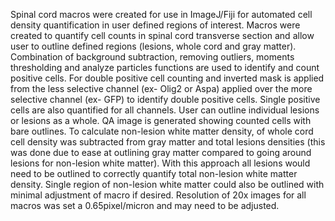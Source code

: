 Spinal cord macros were created for use in ImageJ/Fiji for automated cell density quantification in user defined regions of interest.
Macros were created to quantify cell counts in spinal cord transverse section and allow user to outline defined regions (lesions, whole cord and gray matter).
Combination of background subtraction, removing outliers, moments thresholding and analyze particles functions are used to identify and count positive cells.
For double positive cell counting and inverted mask is applied from the less selective channel (ex- Olig2 or Aspa) applied over the more selective channel (ex- GFP) to identify double positive cells.
Single positive cells are also quantified for all channels.
User can outline individual lesions or lesions as a whole.
QA image is generated showing counted cells with bare outlines.
To calculate non-lesion white matter density, of whole cord cell density was subtracted from gray matter and total lesions densities (this was done due to ease at outlining gray matter compared to going around lesions for non-lesion white matter).
With this approach all lesions would need to be outlined to correctly quantify total non-lesion white matter density.
Single region of non-lesion white matter could also be outlined with minimal adjustment of macro if desired.
Resolution of 20x images for all macros was set a 0.65pixel/micron and may need to be adjusted.
